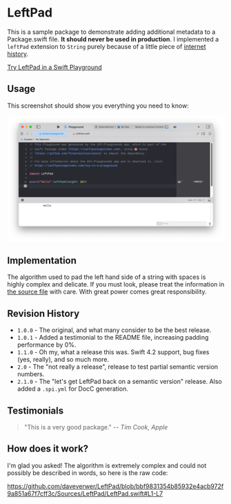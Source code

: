 # LeftPad

This is a sample package to demonstrate adding additional metadata to a Package.swift file. **It should never be used in production**. I implemented a `leftPad` extension to `String` purely because of a little piece of [internet history](https://qz.com/646467/how-one-programmer-broke-the-internet-by-deleting-a-tiny-piece-of-code/).

[Try LeftPad in a Swift Playground](https://staging.swiftpackageindex.com/try-in-a-playground?dependencies=daveverwer/LeftPad)

## Usage

This screenshot should show you everything you need to know:

![Screenshot of a Swift Playground with LeftPad in use.](/.readme-images/usage.png)

## Implementation

The algorithm used to pad the left hand side of a string with spaces is highly complex and delicate. If you must look, please treat the information in [the source file](/Sources/LeftPad/LeftPad.swift) with care. With great power comes great responsibility.

## Revision History

- `1.0.0` - The original, and what many consider to be the best release.
- `1.0.1` - Added a testimonial to the README file, increasing padding performance by 0%.
- `1.1.0` - Oh my, what a release this was. Swift 4.2 support, bug fixes (yes, really), and so much more.
- `2.0` - The "not really a release", release to test partial semantic version numbers.
- `2.1.0` - The "let's get LeftPad back on a semantic version" release. Also added a `.spi.yml` for DocC generation.

## Testimonials

> "This is a very good package." -- _Tim Cook, Apple_

## How does it work?

I'm glad you asked! The algorithm is extremely complex and could not possibly be described in words, so here is the raw code:

https://github.com/daveverwer/LeftPad/blob/bbf9831354b85932e4acb972f9a851a67f7cff3c/Sources/LeftPad/LeftPad.swift#L1-L7
